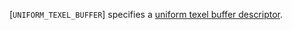 [`UNIFORM_TEXEL_BUFFER`] specifies a
[uniform texel buffer descriptor](https://www.khronos.org/registry/vulkan/specs/1.3-extensions/html/vkspec.html#descriptorsets-uniformtexelbuffer).